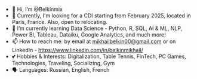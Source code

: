 - 👋 Hi, I’m @Belkinmix
- 👀 Currently, I'm looking for a CDI starting from February 2025, located in Paris, France. Also, open to relocating.
- 🌱 I’m currently learning Data Science - Python, R, SQL, AI & ML, NLP, Power BI, Tableau, Dataiku, Google Analytics, and much more!
- 📫 How to reach me: by email at mikhailbelkin00@gmail.com or on LinkedIn - https://www.linkedin.com/in/belkinmikhail/
- 💕 Hobbies & Interests: Digitalization, Table Tennis, FinTech, PC Games, Technologies, Traveling, Socializing, Gym
- 🗣️ Languages: Russian, English, French

<!---
Belkinmix/Belkinmix is a ✨ special ✨ repository because its `README.md` (this file) appears on your GitHub profile.
You can click the Preview link to take a look at your changes.
--->
